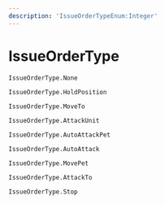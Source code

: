 ```yaml
---
description: 'IssueOrderTypeEnum:Integer'
---
```


# IssueOrderType

`IssueOrderType.None`

`IssueOrderType.HoldPosition`

`IssueOrderType.MoveTo`

`IssueOrderType.AttackUnit`

`IssueOrderType.AutoAttackPet`

`IssueOrderType.AutoAttack`

`IssueOrderType.MovePet`

`IssueOrderType.AttackTo`

`IssueOrderType.Stop`

